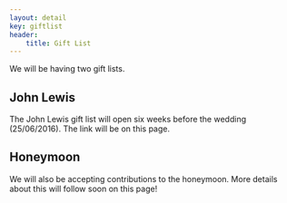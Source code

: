 ```yaml
---
layout: detail
key: giftlist
header:
    title: Gift List
---
```


We will be having two gift lists.

## John Lewis

The John Lewis gift list will open six weeks before the wedding (25/06/2016). The link will be on this page.

## Honeymoon

We will also be accepting contributions to the honeymoon. More details about this will follow soon on this page!
